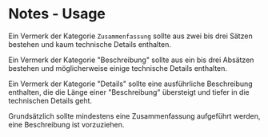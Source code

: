 # Notes - Usage

Ein Vermerk der Kategorie `Zusammenfassung` sollte aus zwei bis drei Sätzen bestehen und kaum technische Details enthalten.

Ein Vermerk der Kategorie "Beschreibung" sollte aus ein bis drei Absätzen bestehen und möglicherweise einige technische Details enthalten.

Ein Vermerk der Kategorie "Details" sollte eine ausführliche Beschreibung enthalten, die die Länge einer "Beschreibung" übersteigt und tiefer in die technischen Details geht.

Grundsätzlich sollte mindestens eine Zusammenfassung aufgeführt werden, eine Beschreibung ist vorzuziehen.
